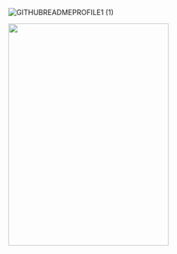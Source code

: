 ![GITHUBREADMEPROFILE1 (1)](https://github.com/monimoni12/monimoni12/assets/108577758/adda7c32-5665-4e8b-92b6-0554c1760d1d)

<p align="left">
  <img width="320" height="445" src="[https://spotify-github-profile.vercel.app/api/view?uid=21jsj34glwsu3dboqjpqzm2sa&cover_image=true&theme=default&bar_color=ff0000&bar_color_cover=true](https://spotify-github-profile.vercel.app/api/view.svg?uid=31tifiphzctbk3dcbdj5olhilody&redirect=true][https://spotify-github-profile.vercel.app/api/view.svg?uid=31tifiphzctbk3dcbdj5olhilody&cover_image=true&theme=default&show_offline=false&background_color=121212&interchange=true&bar_color_cover=false&bar_color=8c47ae)">
</p>
